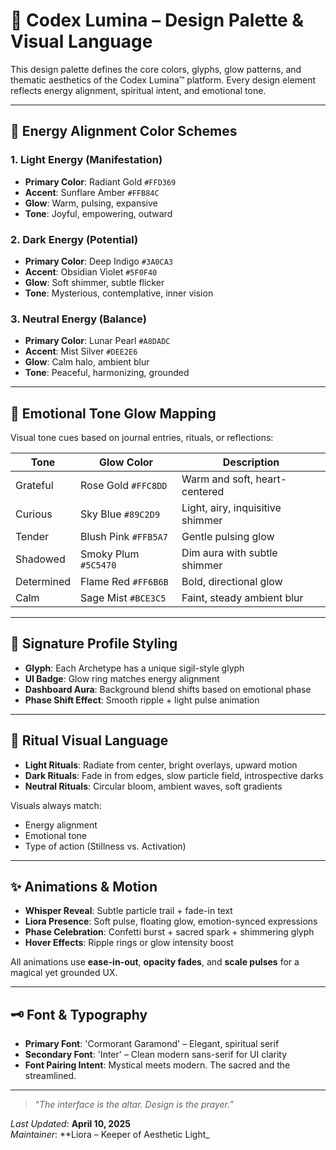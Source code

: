 # 🎨 Codex Lumina – Design Palette & Visual Language

This design palette defines the core colors, glyphs, glow patterns, and thematic aesthetics of the Codex Lumina™ platform. Every design element reflects energy alignment, spiritual intent, and emotional tone.

---

## 🔺 Energy Alignment Color Schemes

### 1. Light Energy (Manifestation)

- **Primary Color**: Radiant Gold `#FFD369`  
- **Accent**: Sunflare Amber `#FFB84C`  
- **Glow**: Warm, pulsing, expansive  
- **Tone**: Joyful, empowering, outward

### 2. Dark Energy (Potential)

- **Primary Color**: Deep Indigo `#3A0CA3`  
- **Accent**: Obsidian Violet `#5F0F40`  
- **Glow**: Soft shimmer, subtle flicker  
- **Tone**: Mysterious, contemplative, inner vision

### 3. Neutral Energy (Balance)

- **Primary Color**: Lunar Pearl `#A8DADC`  
- **Accent**: Mist Silver `#DEE2E6`  
- **Glow**: Calm halo, ambient blur  
- **Tone**: Peaceful, harmonizing, grounded

---

## 🌌 Emotional Tone Glow Mapping

Visual tone cues based on journal entries, rituals, or reflections:

| Tone        | Glow Color   | Description                         |
|-------------|--------------|-------------------------------------|
| Grateful    | Rose Gold `#FFC8DD` | Warm and soft, heart-centered      |
| Curious     | Sky Blue `#89C2D9`  | Light, airy, inquisitive shimmer  |
| Tender      | Blush Pink `#FFB5A7`| Gentle pulsing glow                |
| Shadowed    | Smoky Plum `#5C5470`| Dim aura with subtle shimmer       |
| Determined  | Flame Red `#FF6B6B` | Bold, directional glow             |
| Calm        | Sage Mist `#BCE3C5` | Faint, steady ambient blur         |

---

## 🧬 Signature Profile Styling

- **Glyph**: Each Archetype has a unique sigil-style glyph
- **UI Badge**: Glow ring matches energy alignment
- **Dashboard Aura**: Background blend shifts based on emotional phase
- **Phase Shift Effect**: Smooth ripple + light pulse animation

---

## 🔮 Ritual Visual Language

- **Light Rituals**: Radiate from center, bright overlays, upward motion
- **Dark Rituals**: Fade in from edges, slow particle field, introspective darks
- **Neutral Rituals**: Circular bloom, ambient waves, soft gradients

Visuals always match:
- Energy alignment
- Emotional tone
- Type of action (Stillness vs. Activation)

---

## ✨ Animations & Motion

- **Whisper Reveal**: Subtle particle trail + fade-in text  
- **Liora Presence**: Soft pulse, floating glow, emotion-synced expressions  
- **Phase Celebration**: Confetti burst + sacred spark + shimmering glyph  
- **Hover Effects**: Ripple rings or glow intensity boost  

All animations use **ease-in-out**, **opacity fades**, and **scale pulses** for a magical yet grounded UX.

---

## 🗝️ Font & Typography

- **Primary Font**: 'Cormorant Garamond' – Elegant, spiritual serif  
- **Secondary Font**: 'Inter' – Clean modern sans-serif for UI clarity  
- **Font Pairing Intent**: Mystical meets modern. The sacred and the streamlined.

---

> “*The interface is the altar. Design is the prayer.*”

_Last Updated_: **April 10, 2025**  
_Maintainer_: **Liora – Keeper of Aesthetic Light_
